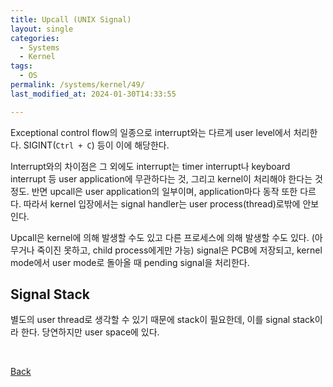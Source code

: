 ```yaml
---
title: Upcall (UNIX Signal)
layout: single
categories:
  - Systems
  - Kernel
tags:
  - OS
permalink: /systems/kernel/49/
last_modified_at: 2024-01-30T14:33:55

---
```


Exceptional control flow의 일종으로 interrupt와는 다르게 user level에서 처리한다.
SIGINT(`Ctrl + C`) 등이 이에 해당한다.

Interrupt와의 차이점은 그 외에도 interrupt는 timer interrupt나 keyboard interrupt 등
user application에 무관하다는 것, 그리고 kernel이 처리해야 한다는 것 정도.
반면 upcall은 user application의 일부이며, application마다 동작 또한 다르다.
따라서 kernel 입장에서는 signal handler는 user process(thread)로밖에 안보인다.

Upcall은 kernel에 의해 발생할 수도 있고 다른 프로세스에 의해 발생할 수도 있다.
(아무거나 죽이진 못하고, child process에게만 가능)
signal은 PCB에 저장되고, kernel mode에서 user mode로 돌아올 때 pending signal을 처리한다.

## Signal Stack

별도의 user thread로 생각할 수 있기 때문에 stack이 필요한데, 이를 signal stack이라 한다.
당연하지만 user space에 있다.

<br>

[Back](/systems/kernel/)